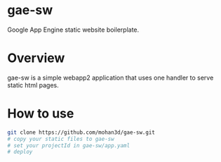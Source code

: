 # gae-sw
Google App Engine static website boilerplate.

# Overview
gae-sw is a simple webapp2 application that uses one handler to serve static html pages.

# How to use
```sh
git clone https://github.com/mohan3d/gae-sw.git
# copy your static files to gae-sw
# set your projectId in gae-sw/app.yaml
# deploy 
```